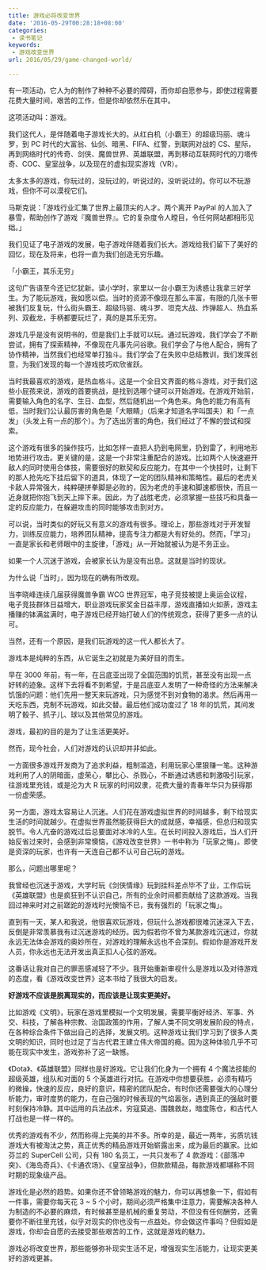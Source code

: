 ```yaml
---
title: 游戏必将改变世界
date: '2016-05-29T00:28:18+08:00'
categories:
 - 读书笔记
keywords:
 - 游戏改变世界
url: 2016/05/29/game-changed-world/

---
```


有一项活动，它人为的制作了种种不必要的障碍，而你却自愿参与，即使过程需要花费大量时间，艰苦的工作，但是你却依然乐在其中。

这项活动叫：游戏。

我们这代人，是伴随着电子游戏长大的。从红白机（小霸王）的超级玛丽、魂斗罗，到 PC 时代的大富翁、仙剑、暗黑、FIFA、红警，到联网对战的 CS、星际，再到网络时代的传奇、剑侠、魔兽世界、英雄联盟，再到移动互联网时代的刀塔传奇、COC、皇室战争，以及现在的虚拟现实游戏（VR）。

太多太多的游戏，你玩过的，没玩过的，听说过的，没听说过的。你可以不玩游戏，但你不可以漠视它们。

马斯克说：「游戏行业汇集了世界上最顶尖的人才。两个离开 PayPal 的人加入了暴雪，帮助创作了游戏『魔兽世界』。它的复杂度令人瞠目，令任何网站都相形见绌。」

我们见证了电子游戏的发展，电子游戏伴随着我们长大。游戏给我们留下了美好的回忆，现在及将来，也将一直为我们创造无穷乐趣。

「小霸王，其乐无穷」

这句广告语至今还记忆犹新。读小学时，家里以一台小霸王为诱惑让我拿三好学生。为了能玩游戏，我如愿以偿。当时的资源不像现在那么丰富，有限的几张卡带被我们反复玩，什么街头霸王、超级玛丽、魂斗罗、坦克大战、炸弹超人、热血系列、双截龙，手柄都要玩烂了，真的是其乐无穷。

游戏几乎是没有说明书的，但是我们上手就可以玩。通过玩游戏，我们学会了不断尝试，拥有了探索精神，不像现在凡事先问谷歌。我们学会了与他人配合，拥有了协作精神，当然我们也经常单打独斗。我们学会了在失败中总结教训，我们发挥创意，为我们发现的每一个游戏技巧欢欣雀跃。

当时我最喜欢的游戏，是热血格斗。这是一个全日文界面的格斗游戏，对于我们这些小屁孩来说，游戏的首要挑战，是找到选哪个键可以开始游戏。在游戏开始前，需要输入角色的名字、生日、血型，然后随机出一个角色来。角色的能力有高有低，当时我们公认最厉害的角色是「大眼睛」（后来才知道名字叫国夫）和「一点发」（头发上有一点的那个）。为了选出厉害的角色，我们经过了不懈的尝试和探索。

这个游戏有很多的操作技巧，比如怎样一直把人扔到电网里，扔到雷了，利用地形地势进行攻击。更关键的是，这是一个非常注重配合的游戏。比如两个人快速避开敌人的同时使用合体技，需要很好的默契和反应能力。在其中一个快挂时，让剩下的那人抢先吃下挂后留下的道具，体现了一定的团队精神和策略性。最后的老虎关卡敌人异常强大，纯粹硬拼拳脚是必败的，因为老虎的手速和脚速都很快，而且一近身就把你抱飞到天上摔下来。因此，为了战胜老虎，必须掌握一些技巧和具备一定的反应能力，在躲避攻击的同时能够攻击到对方。

可以说，当时类似的好玩又有意义的游戏有很多。理论上，那些游戏对于开发智力，训练反应能力，培养团队精神，提高专注力都是大有好处的。然而，「学习」一直是家长和老师眼中的主旋律，「游戏」从一开始就被认为是不务正业。

如果一个人沉迷于游戏，会被家长认为是没有出息。这就是当时的现状。

为什么说「当时」，因为现在的确有所改观。

当李晓峰连续几届获得魔兽争霸 WCG 世界冠军，电子竞技被提上奥运会议程，电子竞技群体日益增大，职业游戏玩家奖金日益丰厚，游戏直播如火如荼，游戏主播赚的钵满盆满时，电子游戏已经开始打破人们的传统观念，获得了更多一点的认可。

当然，还有一个原因，是我们玩游戏的这一代人都长大了。

游戏本是纯粹的东西，从它诞生之初就是为美好目的而生。

早在 3000 年前，有一年，在吕底亚出现了全国范围的饥荒，甚至没有出现一点好转的迹象。这样下去将看不到希望，于是吕底亚人发明了一种奇怪的方法来解决饥饿的问题：他们先用一整天来玩游戏，只为感觉不到对食物的渴求。然后再用一天吃东西，克制不玩游戏，如此交替。最后他们成功度过了 18 年的饥荒，其间发明了骰子、抓子儿、球以及其他常见的游戏。

游戏，最初的目的是为了让生活更美好。

然而，现今社会，人们对游戏的认识却并非如此。

一方面很多游戏开发商为了追求利益，粗制滥造，利用玩家心里狠赚一笔。这种游戏利用了人的阴暗面，虚荣心，攀比心、杀戮心，不断通过诱惑和刺激吸引玩家，往游戏里充钱，或是沦为大 R 玩家的时间奴隶，花费大量的青春年华只为获得那一份虚荣感。

另一方面，游戏太容易让人沉迷。人们花在游戏虚拟世界的时间越多，剩下给现实生活的时间就越少。在虚拟世界虽然能获得巨大的成就感，幸福感，但总归和现实脱节。令人亢奋的游戏过后总要面对冰冷的人生。在长时间投入游戏后，当人们开始反省过来时，会感到非常懊恼，《游戏改变世界》一书中称为「玩家之悔」。即使是资深的玩家，也许有一天连自己都不认可自己玩的游戏。

那么，问题出哪里呢？

我曾经也沉迷于游戏，大学时玩《剑侠情缘》玩到挂科差点毕不了业，工作后玩《英雄联盟》也是疯狂到不认识自己，所有的业余时间都贡献给了这款游戏。当我回过神来时对之前蹉跎的游戏时光懊恼不已，我有强烈的「玩家之悔」。

直到有一天，某人和我说，他很喜欢玩游戏，但玩什么游戏都很难沉迷深入下去，反倒是非常羡慕我有过沉迷游戏的经历。因为假若你不曾为某款游戏沉迷过，你就永远无法体会游戏的奥妙所在，对游戏的理解永远也不会深刻。假如你是游戏开发人员，你永远也无法开发出真正扣人心弦的游戏。

这番话让我对自己的罪恶感减轻了不少。我开始重新审视什么是游戏以及对待游戏的态度，看《游戏改变世界》这本书给了我很大的启发。

**好游戏不应该是脱离现实的，而应该是让现实更美好。**

比如游戏《文明》，玩家在游戏里模拟一个文明发展，需要平衡好经济、军事、外交、科技，了解各种宗教、治国政策的作用，了解人类不同文明发展阶段的特点，在各种综合条件下做出自己的选择，发展文明。这种游戏让我们学习到了很多人类文明的知识，同时也过足了当古代君王建立伟大帝国的瘾。因为这种体验几乎不可能在现实中发生，游戏弥补了这一缺憾。

《Dota》、《英雄联盟》同样也是好游戏。它让我们化身为一个拥有 4 个魔法技能的超级英雄，组队和对面的 5 个英雄进行对抗。在游戏中你想要获胜，必须有精巧的微操，快速的反应，良好的意识，精密的团队配合。有时你还需要强大的心理分析能力，审时度势的能力，在自己强的时候表现的气焰嚣张，遇到真正的强敌时要时刻保持冷静。其中运用的兵法战术，穷寇莫追、围魏救赵，暗度陈仓，和古代人打战也是一样一样的。

优秀的游戏有不少，然而称得上完美的并不多。所幸的是，最近一两年，劣质坑钱游戏大有被淘汰之势，真正优秀的精品游戏开始崭露出来，成为最后的赢家。比如芬兰的 SuperCell 公司，只有 180 名员工，一共只发布了 4 款游戏：《部落冲突》、《海岛奇兵》、《卡通农场》、《皇室战争》，但款款精品，每款游戏都堪称不同时期的现象级产品。

游戏化是必然的趋势。如果你还不曾领略游戏的魅力，你可以再想象一下，假如有一件事，需要你每天花 3 ~ 5 个小时，期间必须严格集中注意力，需要解决各种人为制造的不必要的麻烦，有时候甚至是机械的重复劳动，不但没有任何酬劳，还需要你不断往里充钱，似乎对现实的你也没有一点益处。你会做这件事吗？但假如是游戏，你却会自愿的去接受那些艰苦的工作，这就是游戏的魅力。

游戏必将改变世界，那些能够弥补现实生活不足，增强现实生活能力，让现实更美好的游戏更甚。
